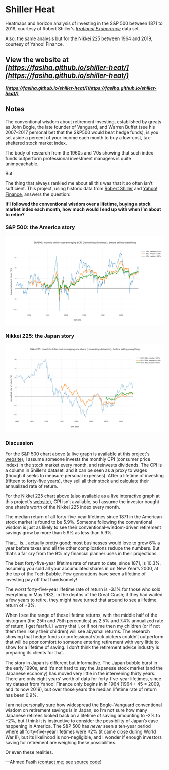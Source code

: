 # Shiller Heat
Heatmaps and horizon analysis of investing in the S&P 500 between 1871 to 2019, courtesy of Robert Shiller's [*Irrational Exuberance*](http://www.econ.yale.edu/~shiller/data.htm) data set.

Also, the same analysis but for the Nikkei 225 between 1964 and 2019, courtesy of Yahoo! Finance.

## View the website at ***[https://fasiha.github.io/shiller-heat/](https://fasiha.github.io/shiller-heat/)***

***[https://fasiha.github.io/shiller-heat/](https://fasiha.github.io/shiller-heat/)***

## Notes

The conventional wisdom about retirement investing, established by greats as John Bogle, the late founder of Vanguard, and Warren Buffet (see his 2007–2017 personal bet that the S&P500 would beat hedge funds), is you set aside a percent of your income each month to buy a low-cost, tax-sheltered stock market index.

The body of research from the 1960s and ’70s showing that such index funds outperform professional investment managers is quite unimpeachable.

But.

The thing that always rankled me about all this was that it so often isn’t sufficient. This project, using historic data from [Robert Shiller](http://www.econ.yale.edu/~shiller/data.htm) and [Yahoo! Finance](https://finance.yahoo.com/quote/%5EN225/history?period1=-157489200&period2=1550293200&interval=1mo&filter=history&frequency=1mo), answers the question:

**If I followed the conventional wisdom over a lifetime, buying a stock market index each month, how much would I end up with when I’m about to retire?**

### S&P 500: the America story

![S&P500: returns of all forty-five year investing lifetimes, since 1871](images/SNP500.png)

### Nikkei 225: the Japan story

![Nikkei 225: returns of all forty-five year investing lifetimes, since 1968](images/N225.png)

### Discussion

For the S&P 500 chart above (a live graph is available at this project's [website](https://fasiha.github.io/shiller-heat/)), I assume someone invests the monthly CPI (consumer price index) in the stock market every month, and reinvests dividends. The CPI is a column in Shiller’s dataset, and it can be seen as a proxy to wages (though it seeks to measure personal expenses). After a lifetime of investing (fifteen to forty-five years), they sell all their stock and calculate their annualized rate of return.

For the Nikkei 225 chart above (also available as a live interactive graph at this project's [website](https://fasiha.github.io/shiller-heat/)), CPI isn’t available, so I assume the investor bought one share’s worth of the Nikkei 225 index every month.

The median return of all forty-five-year lifetimes since 1871 in the American stock market is found to be 5.9%. Someone following the conventional wisdom is just as likely to see their conventional-wisdom-driven retirement savings grow by more than 5.9% as less than 5.9%.

That… is… actually pretty good: most businesses would love to grow 6% a year before taxes and all the other complications reduce the numbers. But that’s a far cry from the 9% my financial planner uses in their projections.

The best forty-five-year lifetime rate of return to date, since 1871, is 10.3%, assuming you sold all your accumulated shares in on New Year’s 2000, at the top of the Tech Bubble. Few generations have seen a lifetime of investing pay off that handsomely!

The *worst* forty-five-year lifetime rate of return is -3.1% for those who sold everything in May 1932, in the depths of the Great Crash; if they had waited a few years to retire, they might have turned that around to see a lifetime return of +3%.

When I see the range of these lifetime returns, with the middle half of the histogram (the 25th and 75th percentiles) as 2.5% and 7.4% annualized rate of return, I get fearful. I worry that I, or if not me then my children (or if not them then likely their children) will see abysmal returns. The research showing that hedge funds or professional stock pickers couldn’t outperform that will be poor comfort to someone entering retirement with very little to show for a lifetime of saving. I don’t think the retirement advice industry is preparing its clients for that.

The story in Japan is different but informative. The Japan bubble burst in the early 1990s, and it’s not hard to say the Japanese stock market (and the Japanese economy) has moved very little in the intervening thirty years. There are only eight years’ worth of data for forty-five-year lifetimes, since my dataset from Yahoo! Finance only begins in in 1964 (1964 + 45 = 2009, and its now 2019), but over those years the median lifetime rate of return has been 0.9%.

I am not personally sure how widespread the Bogle–Vanguard conventional wisdom on retirement savings is in Japan, so I’m not sure how many Japanese retirees looked back on a lifetime of saving amounting to -2% to +2%, but I think it is instructive to consider the possibility of Japan’s case happening in America. The S&P 500 has *never* seen a ten-year period where all forty-five-year lifetimes were ≤2% (it came close during World War II), but its likelihood is non-negligible, and I wonder if enough investors saving for retirement are weighing these possibilities.

Or even these realities.

—Ahmed Fasih ([contact me](https://fasiha.github.io/#contact); [see source code](https://github.com/fasiha/shiller-heat))